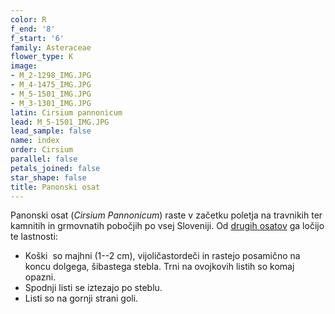 ```yaml
---
color: R
f_end: '8'
f_start: '6'
family: Asteraceae
flower_type: K
image:
- M_2-1298_IMG.JPG
- M_4-1475_IMG.JPG
- M_5-1501_IMG.JPG
- M_3-1301_IMG.JPG
latin: Cirsium pannonicum
lead: M_5-1501_IMG.JPG
lead_sample: false
name: index
order: Cirsium
parallel: false
petals_joined: false
star_shape: false
title: Panonski osat
---
```

Panonski osat (*Cirsium Pannonicum*) raste v začetku poletja na travnikih ter kamnitih in grmovnatih pobočjih po vsej Sloveniji. Od [drugih osatov](../si_Cirsium.asp) ga ločijo te lastnosti:

-   Koški  so majhni (1--2 cm), vijoličastordeči in rastejo posamično na koncu dolgega, šibastega stebla. Trni na ovojkovih listih so komaj opazni.
-   Spodnji listi se iztezajo po steblu.
-   Listi so na gornji strani goli.
